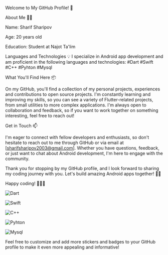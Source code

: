 Welcome to My GitHub Profile! 🚀

About Me 🧑‍💻

Name: Sharif Sharipov

Age: 20 years old

Education: Student at Najot Ta'lim

Languages and Technologies 💡 I specialize in Android app development and am proficient in the following languages and technologies:
#Dart #Swift #C++ #Pyhton #Mysql

What You'll Find Here 📦

On my GitHub, you'll find a collection of my personal projects, experiences and contributions to open source projects. I'm constantly learning and improving my skills, so you can see a variety of Flutter-related projects, from small utilities to more complex applications. I'm always open to collaboration and feedback, so if you want to work together on something interesting, feel free to reach out!

Get in Touch 📫

I'm eager to connect with fellow developers and enthusiasts, so don't hesitate to reach out to me through GitHub or via email at [sharifsharipov2003@gmail.com]. Whether you have questions, feedback, or just want to chat about Android development, I'm here to engage with the community.

Thank you for stopping by my GitHub profile, and I look forward to sharing my coding journey with you. Let's build amazing Android apps together! 🚀📱

Happy coding! 🤖👨‍💻

![Dart](https://img.shields.io/badge/Dart-0175C2?style=for-the-badge&logo=dart&logoColor=white)

![Swift](https://img.shields.io/badge/Swift-0175C2?style=for-the-badge&logo=dart&logoColor=white)

![C++](https://img.shields.io/badge/C++-0175C2?style=for-the-badge&logo=dart&logoColor=white)

![Pyhton](https://img.shields.io/badge/Pyhton-0175C2?style=for-the-badge&logo=dart&logoColor=white)

![Mysql](https://img.shields.io/badge/Mysql-0175C2?style=for-the-badge&logo=dart&logoColor=white)

Feel free to customize and add more stickers and badges to your GitHub profile to make it even more appealing and informative!


